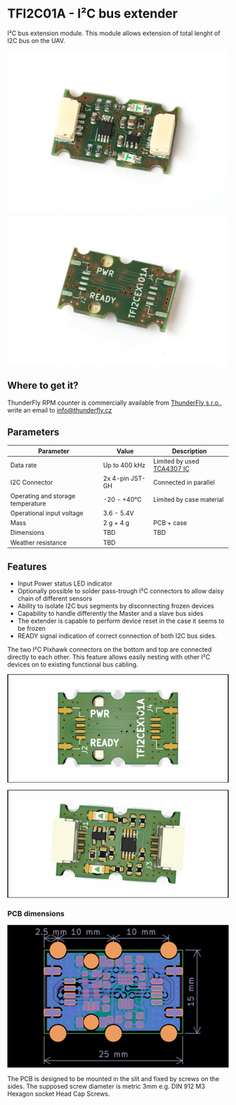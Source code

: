 # TFI2C01A - I²C bus extender

I²C bus extension module. This module allows extension of total lenght of I2C bus on the UAV.

![Top view on I2C bus extender](/doc/img/TFI2CEXT01A_top.jpg)

![Bottom view on I2C bus extender](/doc/img/TFI2CEXT01A_bottom.jpg)

## Where to get it?

ThunderFly RPM counter is commercially available from [ThunderFly s.r.o.](https://www.thunderfly.cz/), write an email to info@thunderfly.cz

## Parameters

| Parameter | Value | Description |
|-----------|-------|-------------|
| Data rate | Up to 400 kHz | Limited by used [TCA4307 IC](https://www.ti.com/product/TCA4307) |
| I2C Connector | 2x 4-pin JST-GH | Connected in parallel |
| Operating and storage temperature | -20 - +40°C | Limited by case material |
| Operational input voltage | 3.6 - 5.4V |  |
| Mass | 2 g + 4 g | PCB + case |
| Dimensions | TBD | TBD |
| Weather resistance | TBD |  |

## Features

  * Input Power status LED indicator
  * Optionally possible to solder pass-trough I²C connectors to allow daisy chain of different sensors
  * Ability to isolate I2C bus segments by disconnecting frozen devices
  * Capability to handle differently the Master and a slave bus sides
  * The extender is capable to perform device reset in the case it seems to be frozen
  * READY signal indication of correct connection of both I2C bus sides.


The two I²C Pixhawk connectors on the bottom and top are connected directly to each other. This feature allows easily nesting with other I²C devices on to existing functional bus cabling.

![Top view on I2C bus extender](/doc/img/TFI2CEXT01A_top.png)

![Bottom view on I2C bus extender](/doc/img/TFI2CEXT01A_bot.png)

### PCB dimensions

![PCB dimensions](doc/img/TFI2CEXT01A_PCB_dimensions.png)

The PCB is designed to be mounted in the slit and fixed by screws on the sides. The supposed screw diameter is metric 3mm e.g. DIN 912 M3 Hexagon socket Head Cap Screws.
